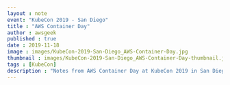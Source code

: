 ```yaml
---
layout : note
event: "KubeCon 2019 - San Diego"
title : "AWS Container Day"
author : awsgeek
published : true
date : 2019-11-18
image : images/KubeCon-2019-San-Diego_AWS-Container-Day.jpg
thumbnail : images/KubeCon-2019-San-Diego_AWS-Container-Day-thumbnail.jpg
tags : [KubeCon]
description : "Notes from AWS Container Day at KubeCon 2019 in San Diego"
---
```

